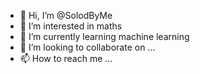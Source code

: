 - 👋 Hi, I’m @SolodByMe
- 👀 I’m interested in maths
- 🌱 I’m currently learning machine learning
- 💞️ I’m looking to collaborate on ...
- 📫 How to reach me ...

<!---
SolodByMe/SolodByMe is a ✨ special ✨ repository because its `README.md` (this file) appears on your GitHub profile.
You can click the Preview link to take a look at your changes.
--->
